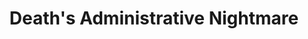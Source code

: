 ---
layout: product
title: Death's Administrative Nightmare
description: (It's climate change)
image: deaths-administrative-nightmare
bandcamp: https://olifrost.bandcamp.com/track/deaths-administrative-nightmare
---